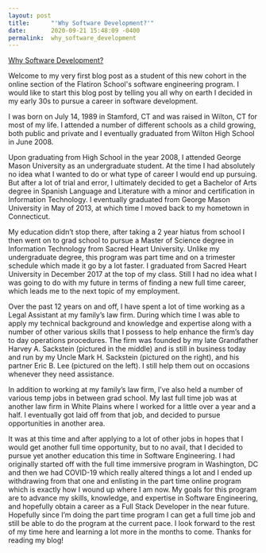 ```yaml
---
layout: post
title:      "'Why Software Development?'"
date:       2020-09-21 15:48:09 -0400
permalink:  why_software_development
---
```


[Why Software Development?](https://medium.com/@mds2465/why-software-development-2e6adc19fb42)

Welcome to my very first blog post as a student of this new cohort in the online section of the Flatiron School's software engineering program. I would like to start this blog post by telling you all why on earth I decided in my early 30s to pursue a career in software development.  

I was born on July 14, 1989 in Stamford, CT and was raised in Wilton, CT for most of my life. I attended a number of different schools as a child growing, both public and private and I eventually graduated from Wilton High School in June 2008.

Upon graduating from High School in the year 2008, I attended George Mason University as an undergraduate student. At the time I had absolutely no idea what I wanted to do or what type of career I would end up pursuing. But after a lot of trial and error, I ultimately decided to get a Bachelor of Arts degree in Spanish Language and Literature with a minor and certification in Information Technology. I eventually graduated from George Mason University in May of 2013, at which time I moved back to my hometown in Connecticut.

My education didn’t stop there, after taking a 2 year hiatus from school I then went on to grad school to pursue a Master of Science degree in Information Technology from Sacred Heart University. Unlike my undergraduate degree, this program was part time and on a trimester schedule which made it go by a lot faster. I graduated from Sacred Heart University in December 2017 at the top of my class. Still I had no idea what I was going to do with my future in terms of finding a new full time career, which leads me to the next topic of my employment.

Over the past 12 years on and off, I have spent a lot of time working as a Legal Assistant at my family’s law firm. During which time I was able to apply my technical background and knowledge and expertise along with a number of other various skills that I possess to help enhance the firm’s day to day operations procedures. The firm was founded by my late Grandfather Harvey A. Sackstein (pictured in the middle) and is still in business today and run by my Uncle Mark H. Sackstein (pictured on the right), and his partner Eric B. Lee (pictured on the left). I still help them out on occasions whenever they need assistance.

In addition to working at my family’s law firm, I’ve also held a number of various temp jobs in between grad school. My last full time job was at another law firm in White Plains where I worked for a little over a year and a half. I eventually got laid off from that job, and decided to pursue opportunities in another area.

It was at this time and after applying to a lot of other jobs in hopes that I would get another full time opportunity, but to no avail, that I decided to pursue yet another education this time in Software Engineering. I had originally started off with the full time immersive program in Washington, DC and then we had COVID-19 which really altered things a lot and I ended up withdrawing from that one and enlisting in the part time online program which is exactly how I wound up where I am now. My goals for this program are to advance my skills, knowledge, and expertise in Software Engineering, and hopefully obtain a career as a Full Stack Developer in the near future. Hopefully since I’m doing the part time program I can get a full time job and still be able to do the program at the current pace. I look forward to the rest of my time here and learning a lot more in the months to come. Thanks for reading my blog!
